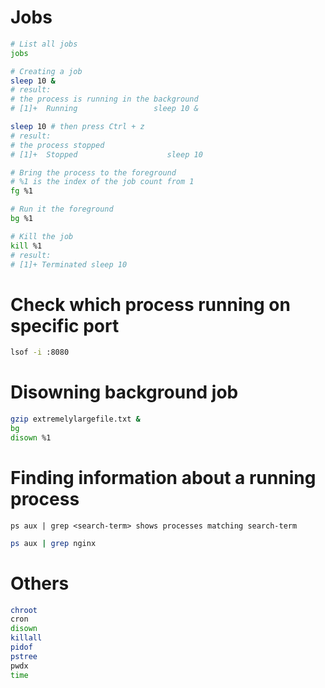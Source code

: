 # Jobs
```bash
# List all jobs
jobs

# Creating a job
sleep 10 &
# result:
# the process is running in the background
# [1]+  Running                 sleep 10 &

sleep 10 # then press Ctrl + z
# result:
# the process stopped
# [1]+  Stopped                    sleep 10

# Bring the process to the foreground
# %1 is the index of the job count from 1
fg %1

# Run it the foreground
bg %1

# Kill the job
kill %1
# result:
# [1]+ Terminated sleep 10
```

# Check which process running on specific port
```bash
lsof -i :8080
```

# Disowning background job
```bash
gzip extremelylargefile.txt &
bg
disown %1
```

# Finding information about a running process
`ps aux | grep <search-term> shows processes matching search-term`

```bash
ps aux | grep nginx
```

# Others

```bash
chroot
cron
disown
killall
pidof
pstree
pwdx
time
```